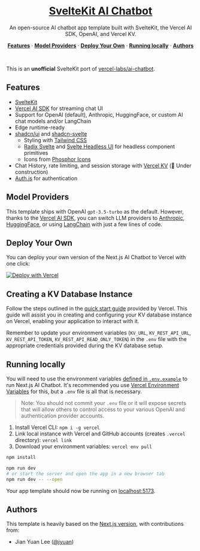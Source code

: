 <a href="https://sveltekit-ai-chatbot.vercel.app/">
<h1 align="center">SvelteKit AI Chatbot</h1>
</a>

<p align="center">
  An open-source AI chatbot app template built with SvelteKit, the Vercel AI SDK, OpenAI, and Vercel KV.
</p>

<p align="center">
  <a href="#features"><strong>Features</strong></a> ·
  <a href="#model-providers"><strong>Model Providers</strong></a> ·
  <a href="#deploy-your-own"><strong>Deploy Your Own</strong></a> ·
  <a href="#running-locally"><strong>Running locally</strong></a> ·
  <a href="#authors"><strong>Authors</strong></a>
</p>
<br/>

This is an **unofficial** SvelteKit port of [vercel-labs/ai-chatbot](https://github.com/vercel-labs/ai-chatbot).

## Features

- [SvelteKit](https://kit.svelte.dev)
- [Vercel AI SDK](https://sdk.vercel.ai/docs) for streaming chat UI
- Support for OpenAI (default), Anthropic, HuggingFace, or custom AI chat models and/or LangChain
- Edge runtime-ready
- [shadcn/ui](https://ui.shadcn.com) and [shadcn-svelte](https://github.com/huntabyte/shadcn-svelte)
  - Styling with [Tailwind CSS](https://tailwindcss.com)
  - [Radix Svelte](https://www.radix-svelte.com) and [Svelte Headless UI](https://svelte-headlessui.goss.io) for headless component primitives
  - Icons from [Phosphor Icons](https://phosphoricons.com)
- Chat History, rate limiting, and session storage with [Vercel KV](https://vercel.com/storage/kv) (🚧 Under construction)
- [Auth.js](https://authjs.dev) for authentication

## Model Providers

This template ships with OpenAI `gpt-3.5-turbo` as the default. However, thanks to the [Vercel AI SDK](https://sdk.vercel.ai/docs), you can switch LLM providers to [Anthropic](https://anthropic.com), [HuggingFace](https://huggingface.co), or using [LangChain](https://js.langchain.com) with just a few lines of code.

## Deploy Your Own

You can deploy your own version of the Next.js AI Chatbot to Vercel with one click:

[![Deploy with Vercel](https://vercel.com/button)](https://vercel.com/new/clone?repository-name=sveltekit-chat&repository-url=https%3A%2F%2Fgithub.com%2Fjianyuan%2Fsveltekit-ai-chatbot&env=OPENAI_API_KEY,AUTH_SECRET,GITHUB_ID,GITHUB_SECRET&envDescription=How%20to%20get%20these%20env%20vars&envLink=https%3A%2F%2Fgithub.com%2Fjianyuan%2Fsveltekit-ai-chatbot%2Fblob%2Fmain%2F.env.example&demo-title=SvelteKit%20Chat&demo-description=A%20full-featured%2C%20hackable%20SvelteKit%20AI%20chatbot&demo-url=https%3A%2F%2Fsveltekit-ai-chatbot.vercel.app&stores=%5B%7B%22type%22:%22kv%22%7D%5D)

## Creating a KV Database Instance

Follow the steps outlined in the [quick start guide](https://vercel.com/docs/storage/vercel-kv/quickstart#create-a-kv-database) provided by Vercel. This guide will assist you in creating and configuring your KV database instance on Vercel, enabling your application to interact with it.

Remember to update your environment variables (`KV_URL`, `KV_REST_API_URL`, `KV_REST_API_TOKEN`, `KV_REST_API_READ_ONLY_TOKEN`) in the `.env` file with the appropriate credentials provided during the KV database setup.

## Running locally

You will need to use the environment variables [defined in `.env.example`](.env.example) to run Next.js AI Chatbot. It's recommended you use [Vercel Environment Variables](https://vercel.com/docs/concepts/projects/environment-variables) for this, but a `.env` file is all that is necessary.

> Note: You should not commit your `.env` file or it will expose secrets that will allow others to control access to your various OpenAI and authentication provider accounts.

1. Install Vercel CLI: `npm i -g vercel`
2. Link local instance with Vercel and GitHub accounts (creates `.vercel` directory): `vercel link`
3. Download your environment variables: `vercel env pull`

```bash
npm install

npm run dev
# or start the server and open the app in a new browser tab
npm run dev -- --open
```

Your app template should now be running on [localhost:5173](http://localhost:5173/).

## Authors

This template is heavily based on the [Next.js version](https://github.com/vercel-labs/ai-chatbot), with contributions from:

- Jian Yuan Lee ([@jyuan](https://twitter.com/jyuan))

